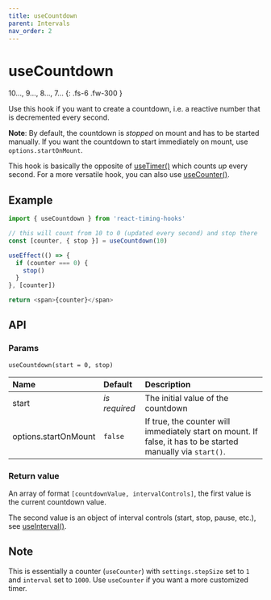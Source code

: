 ```yaml
---
title: useCountdown
parent: Intervals
nav_order: 2
---
```


# useCountdown

10…, 9…, 8…, 7…
{: .fs-6 .fw-300 }

Use this hook if you want to create a countdown, i.e. a reactive number that is decremented every second.

**Note**: By default, the countdown is _stopped_ on mount and has to be started manually. If you want the countdown to start immediately on mount, use `options.startOnMount`.

This hook is basically the opposite of [useTimer()](/react-timing-hooks/intervals-api/useTimer.html) which counts _up_ every second. For a more versatile hook, you can
also use [useCounter()](/react-timing-hooks/intervals-api/useCounter.html).

## Example

```javascript
import { useCountdown } from 'react-timing-hooks'

// this will count from 10 to 0 (updated every second) and stop there
const [counter, { stop }] = useCountdown(10)

useEffect(() => {
  if (counter === 0) {
    stop()
  }
}, [counter])

return <span>{counter}</span>
```

## API

### Params

`useCountdown(start = 0, stop)`

| Name                 | Default       | Description                                                                                                  |
|:---------------------|:--------------|:-------------------------------------------------------------------------------------------------------------|
| start                | _is required_ | The initial value of the countdown                                                                           |
| options.startOnMount | `false`       | If true, the counter will immediately start on mount. If false, it has to be started manually via `start()`. |



### Return value

An array of format `[countdownValue, intervalControls]`, the first value is the current countdown value.

The second value is an object of interval controls (start, stop, pause, etc.), see [useInterval()](/react-timing-hooks/intervals-api/useInterval.html#return-value).

## Note

This is essentially a counter (`useCounter`) with `settings.stepSize` set to `1` and `interval` set to `1000`.
Use `useCounter` if you want a more customized timer.

